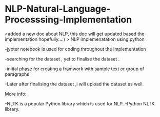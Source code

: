 # NLP-Natural-Language-Processsing-Implementation
<added a new doc about NLP, this doc will get updated based the implementation hopefully...:) > 
NLP implemenatation using python 

-jypter notebook is used for coding throughout the implementation

-searching for the dataset , yet to finalise the dataset .

-initial phase for creating a framwork with sample text or group of paragraphs

-Later after finalising the dataset ,i will upload the dataset as well.

More info:

-NLTK is a popular Python library which is used for NLP.
-Python NLTK library.
